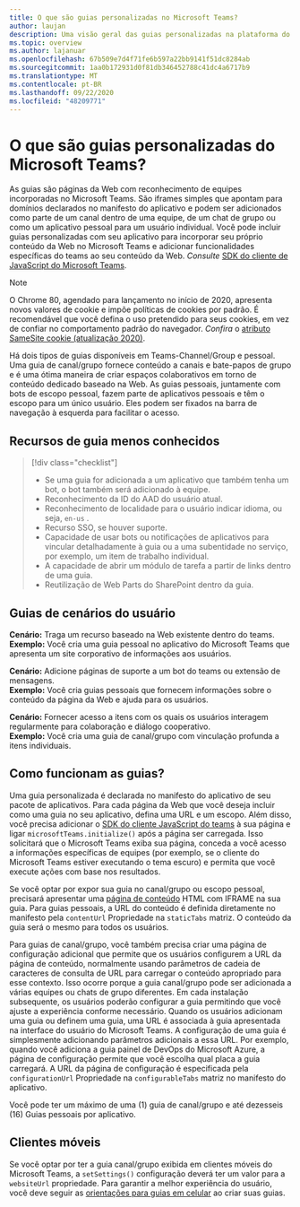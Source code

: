 ```yaml
---
title: O que são guias personalizadas no Microsoft Teams?
author: laujan
description: Uma visão geral das guias personalizadas na plataforma do teams
ms.topic: overview
ms.author: lajanuar
ms.openlocfilehash: 67b509e7d4f71fe6b597a22bb9141f51dc8284ab
ms.sourcegitcommit: 1aa0b172931d0f81db346452788c41dc4a6717b9
ms.translationtype: MT
ms.contentlocale: pt-BR
ms.lasthandoff: 09/22/2020
ms.locfileid: "48209771"
---
```

# <a name="what-are-microsoft-teams-custom-tabs"></a>O que são guias personalizadas do Microsoft Teams?

As guias são páginas da Web com reconhecimento de equipes incorporadas no Microsoft Teams. São iframes simples que apontam para domínios declarados no manifesto do aplicativo e podem ser adicionados como parte de um canal dentro de uma equipe, de um chat de grupo ou como um aplicativo pessoal para um usuário individual. Você pode incluir guias personalizadas com seu aplicativo para incorporar seu próprio conteúdo da Web no Microsoft Teams e adicionar funcionalidades específicas do teams ao seu conteúdo da Web. *Consulte* [SDK do cliente de JavaScript do Microsoft Teams](/javascript/api/overview/msteams-client).

> [!NOTE]
> O Chrome 80, agendado para lançamento no início de 2020, apresenta novos valores de cookie e impõe políticas de cookies por padrão. É recomendável que você defina o uso pretendido para seus cookies, em vez de confiar no comportamento padrão do navegador. *Confira* o [atributo SameSite cookie (atualização 2020)](../resources/samesite-cookie-update.md).

Há dois tipos de guias disponíveis em Teams-Channel/Group e pessoal. Uma guia de canal/grupo fornece conteúdo a canais e bate-papos de grupo e é uma ótima maneira de criar espaços colaborativos em torno de conteúdo dedicado baseado na Web. As guias pessoais, juntamente com bots de escopo pessoal, fazem parte de aplicativos pessoais e têm o escopo para um único usuário. Eles podem ser fixados na barra de navegação à esquerda para facilitar o acesso.

## <a name="lesser-known-tab-features"></a>Recursos de guia menos conhecidos

> [!div class="checklist"]
>
> * Se uma guia for adicionada a um aplicativo que também tenha um bot, o bot também será adicionado à equipe.
> * Reconhecimento da ID do AAD do usuário atual.
> * Reconhecimento de localidade para o usuário indicar idioma, ou seja, `en-us` . 
> * Recurso SSO, se houver suporte.
> * Capacidade de usar bots ou notificações de aplicativos para vincular detalhadamente à guia ou a uma subentidade no serviço, por exemplo, um item de trabalho individual.
> * A capacidade de abrir um módulo de tarefa a partir de links dentro de uma guia.
> * Reutilização de Web Parts do SharePoint dentro da guia.

## <a name="tabs-user-scenarios"></a>Guias de cenários do usuário

**Cenário:** Traga um recurso baseado na Web existente dentro do teams. \
**Exemplo:** Você cria uma guia pessoal no aplicativo do Microsoft Teams que apresenta um site corporativo de informações aos usuários.

**Cenário:** Adicione páginas de suporte a um bot do teams ou extensão de mensagens. \
**Exemplo:** Você cria guias pessoais que fornecem informações sobre o conteúdo da página da Web e ajuda para os usuários.

**Cenário:** Fornecer acesso a itens com os quais os usuários interagem regularmente para colaboração e diálogo cooperativo. \
**Exemplo:** Você cria uma guia de canal/grupo com vinculação profunda a itens individuais.

## <a name="how-do-tabs-work"></a>Como funcionam as guias?

Uma guia personalizada é declarada no manifesto do aplicativo de seu pacote de aplicativos. Para cada página da Web que você deseja incluir como uma guia no seu aplicativo, defina uma URL e um escopo. Além disso, você precisa adicionar o [SDK do cliente JavaScript do teams](/javascript/api/overview/msteams-client) à sua página e ligar `microsoftTeams.initialize()` após a página ser carregada. Isso solicitará que o Microsoft Teams exiba sua página, conceda a você acesso a informações específicas de equipes (por exemplo, se o cliente do Microsoft Teams estiver executando o tema escuro) e permita que você execute ações com base nos resultados.

Se você optar por expor sua guia no canal/grupo ou escopo pessoal, precisará apresentar uma [página de conteúdo](~/tabs/how-to/create-tab-pages/content-page.md) HTML com IFRAME na sua guia. Para guias pessoais, a URL do conteúdo é definida diretamente no manifesto pela `contentUrl` Propriedade na `staticTabs` matriz. O conteúdo da guia será o mesmo para todos os usuários.

Para guias de canal/grupo, você também precisa criar uma página de configuração adicional que permite que os usuários configurem a URL da página de conteúdo, normalmente usando parâmetros de cadeia de caracteres de consulta de URL para carregar o conteúdo apropriado para esse contexto. Isso ocorre porque a guia canal/grupo pode ser adicionada a várias equipes ou chats de grupo diferentes. Em cada instalação subsequente, os usuários poderão configurar a guia permitindo que você ajuste a experiência conforme necessário. Quando os usuários adicionam uma guia ou definem uma guia, uma URL é associada à guia apresentada na interface do usuário do Microsoft Teams. A configuração de uma guia é simplesmente adicionando parâmetros adicionais a essa URL. Por exemplo, quando você adiciona a guia painel de DevOps do Microsoft Azure, a página de configuração permite que você escolha qual placa a guia carregará. A URL da página de configuração é especificada pela  `configurationUrl` Propriedade na `configurableTabs` matriz no manifesto do aplicativo.

Você pode ter um máximo de uma (1) guia de canal/grupo e até dezesseis (16) Guias pessoais por aplicativo.

## <a name="mobile-clients"></a>Clientes móveis

Se você optar por ter a guia canal/grupo exibida em clientes móveis do Microsoft Teams, a `setSettings()` configuração deverá ter um valor para a `websiteUrl` propriedade. Para garantir a melhor experiência do usuário, você deve seguir as [orientações para guias em celular](~/tabs/design/tabs-mobile.md) ao criar suas guias.

